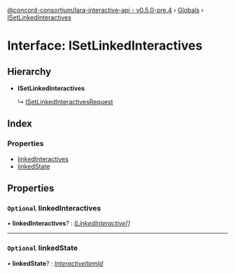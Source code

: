 [@concord-consortium/lara-interactive-api - v0.5.0-pre.4](../README.md) › [Globals](../globals.md) › [ISetLinkedInteractives](isetlinkedinteractives.md)

# Interface: ISetLinkedInteractives

## Hierarchy

* **ISetLinkedInteractives**

  ↳ [ISetLinkedInteractivesRequest](isetlinkedinteractivesrequest.md)

## Index

### Properties

* [linkedInteractives](isetlinkedinteractives.md#optional-linkedinteractives)
* [linkedState](isetlinkedinteractives.md#optional-linkedstate)

## Properties

### `Optional` linkedInteractives

• **linkedInteractives**? : *[ILinkedInteractive](ilinkedinteractive.md)[]*

___

### `Optional` linkedState

• **linkedState**? : *[InteractiveItemId](../globals.md#interactiveitemid)*

